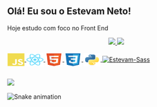 ## Olá! Eu sou o Estevam Neto!

Hoje estudo com foco no Front End

<div align="center">
  <a href="https://github.com/EstevamNetoF">
  <img width="48%" src="https://github-readme-stats.vercel.app/api?username=EstevamNetoF&show_icons=false&theme=dark&include_all_commits=true&count_private=true"/>
  <img width="48%" src="https://github-readme-stats.vercel.app/api/top-langs/?username=TrevoYex&layout=compact&langs_count=7&theme=dark"/>
</div>

<div style="display: inline_block"><br>
  <img align="center" alt="Estevam-Js" height="30" width="40" src="https://raw.githubusercontent.com/devicons/devicon/master/icons/javascript/javascript-plain.svg">
  <img align="center" alt="Estevam-React" height="30" width="40" src="https://raw.githubusercontent.com/devicons/devicon/master/icons/react/react-original.svg">
  <img align="center" alt="Estevam-HTML" height="30" width="40" src="https://raw.githubusercontent.com/devicons/devicon/master/icons/html5/html5-original.svg">
  <img align="center" alt="Estevam-CSS" height="30" width="40" src="https://raw.githubusercontent.com/devicons/devicon/master/icons/css3/css3-original.svg">
  <img align="center" alt="Estevam-Python" height="30" width="40" src="https://raw.githubusercontent.com/devicons/devicon/master/icons/python/python-original.svg">
  <img align="center" alt="Estevam-Sass" height="30" width="40" src="https://cdn.jsdelivr.net/gh/devicons/devicon/icons/sass/sass-original.svg" />
</div>
  
##

<div> 
  <a href="https://www.instagram.com/progtrevo/" target="_blank"><img src="https://img.shields.io/badge/-Instagram-%23E4405F?style=for-the-badge&logo=instagram&logoColor=white" target="_blank"></a>
 </div>
 
 
  ![Snake animation](https://github.com/EstevamNetoF/EstevamNetoF/blob/output/github-contribution-grid-snake.svg)
